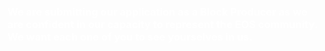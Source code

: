 <h3 style='color: #fff'> We are submitting our application as a Block Producer as we are confident in our capacity to represent the EOS community. We want each one of you to see yourselves in us. </h3>
